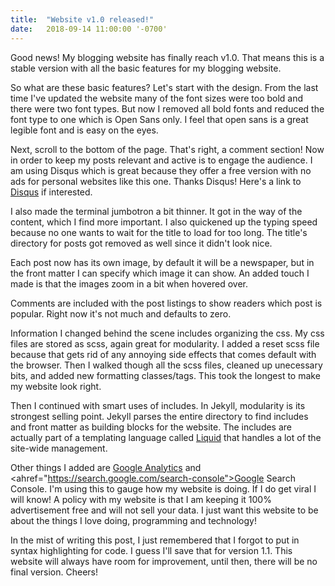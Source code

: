 ```yaml
---
title:  "Website v1.0 released!"
date:   2018-09-14 11:00:00 '-0700'
---
```


Good news! My blogging website has finally reach v1.0. That means this is a stable version with all the basic features for my blogging website.

So what are these basic features? Let's start with the design. From the last time I've updated the website many of the font sizes were too bold and there were two font types. But now I removed all bold fonts and reduced the font type to one which is Open Sans only. I feel that open sans is a great legible font and is easy on the eyes.

Next, scroll to the bottom of the page. That's right, a comment section! Now in order to keep my posts relevant and active is to engage the audience. I am using Disqus which is great because they offer a free version with no ads for personal websites like this one. Thanks Disqus! Here's a link to <a href="https://disqus.com/">Disqus</a> if interested.

I also made the terminal jumbotron a bit thinner. It got in the way of the content, which I find more important. I also quickened up the typing speed because no one wants to wait for the title to load for too long. The title's directory for posts got removed as well since it didn't look nice.

Each post now has its own image, by default it will be a newspaper, but in the front matter I can specify which image it can show. An added touch I made is that the images zoom in a bit when hovered over.

Comments are included with the post listings to show readers which post is popular. Right now it's not much and defaults to zero.

Information I changed behind the scene includes organizing the css. My css files are stored as scss, again great for modularity. I added a reset scss file because that gets rid of any annoying side effects that comes default with the browser. Then I walked though all the scss files, cleaned up unecessary bits, and added new formatting classes/tags. This took the longest to make my website look right.

Then I continued with smart uses of includes. In Jekyll, modularity is its strongest selling point. Jekyll parses the entire directory to find includes and front matter as building blocks for the website. The includes are actually part of a templating language called <a href="https://shopify.github.io/liquid/">Liquid</a> that handles a lot of the site-wide management.

Other things I added are <a href="https://analytics.google.com/analytics/web/">Google Analytics</a> and <ahref="https://search.google.com/search-console">Google Search Console</a>. I'm using this to gauge how my website is doing. If I do get viral I will know! A policy with my website is that I am keeping it 100% advertisement free and will not sell your data. I just want this website to be about the things I love doing, programming and technology!

In the mist of writing this post, I just remembered that I forgot to put in syntax highlighting for code. I guess I'll save that for version 1.1. This website will always have room for improvement, until then, there will be no final version. Cheers!